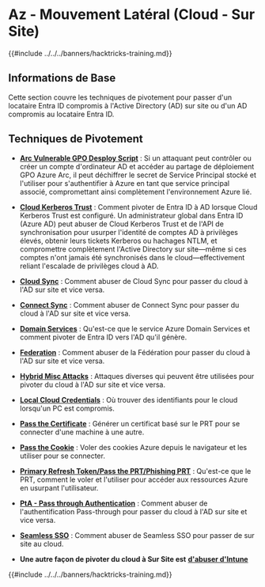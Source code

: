 # Az - Mouvement Latéral (Cloud - Sur Site)

{{#include ../../../banners/hacktricks-training.md}}

## Informations de Base

Cette section couvre les techniques de pivotement pour passer d'un locataire Entra ID compromis à l'Active Directory (AD) sur site ou d'un AD compromis au locataire Entra ID.

## Techniques de Pivotement

- [**Arc Vulnerable GPO Desploy Script**](az-arc-vulnerable-gpo-deploy-script.md) : Si un attaquant peut contrôler ou créer un compte d'ordinateur AD et accéder au partage de déploiement GPO Azure Arc, il peut déchiffrer le secret de Service Principal stocké et l'utiliser pour s'authentifier à Azure en tant que service principal associé, compromettant ainsi complètement l'environnement Azure lié.

- [**Cloud Kerberos Trust**](az-cloud-kerberos-trust.md) : Comment pivoter de Entra ID à AD lorsque Cloud Kerberos Trust est configuré. Un administrateur global dans Entra ID (Azure AD) peut abuser de Cloud Kerberos Trust et de l'API de synchronisation pour usurper l'identité de comptes AD à privilèges élevés, obtenir leurs tickets Kerberos ou hachages NTLM, et compromettre complètement l'Active Directory sur site—même si ces comptes n'ont jamais été synchronisés dans le cloud—effectivement reliant l'escalade de privilèges cloud à AD.

- [**Cloud Sync**](az-cloud-sync.md) : Comment abuser de Cloud Sync pour passer du cloud à l'AD sur site et vice versa.

- [**Connect Sync**](az-connect-sync.md) : Comment abuser de Connect Sync pour passer du cloud à l'AD sur site et vice versa.

- [**Domain Services**](az-domain-services.md) : Qu'est-ce que le service Azure Domain Services et comment pivoter de Entra ID vers l'AD qu'il génère.

- [**Federation**](az-federation.md) : Comment abuser de la Fédération pour passer du cloud à l'AD sur site et vice versa.

- [**Hybrid Misc Attacks**](az-hybrid-identity-misc-attacks.md) : Attaques diverses qui peuvent être utilisées pour pivoter du cloud à l'AD sur site et vice versa.

- [**Local Cloud Credentials**](az-local-cloud-credentials.md) : Où trouver des identifiants pour le cloud lorsqu'un PC est compromis.

- [**Pass the Certificate**](az-pass-the-certificate.md) : Générer un certificat basé sur le PRT pour se connecter d'une machine à une autre.

- [**Pass the Cookie**](az-pass-the-cookie.md) : Voler des cookies Azure depuis le navigateur et les utiliser pour se connecter.

- [**Primary Refresh Token/Pass the PRT/Phishing PRT**](az-primary-refresh-token-prt.md) : Qu'est-ce que le PRT, comment le voler et l'utiliser pour accéder aux ressources Azure en usurpant l'utilisateur.

- [**PtA - Pass through Authentication**](az-pta-pass-through-authentication.md) : Comment abuser de l'authentification Pass-through pour passer du cloud à l'AD sur site et vice versa.

- [**Seamless SSO**](az-seamless-sso.md) : Comment abuser de Seamless SSO pour passer de sur site au cloud.

- **Une autre façon de pivoter du cloud à Sur Site est** [**d'abuser d'Intune**](../az-services/intune.md)

{{#include ../../../banners/hacktricks-training.md}}
